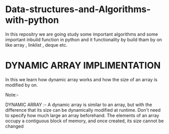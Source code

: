 # Data-structures-and-Algorithms-with-python

In this repositry we are going study some important algorithms and some important inbuild function in python and it functionality by build tham by on like array , linklist , deque etc.

# DYNAMIC ARRAY IMPLIMENTATION 

In this we learn how dynamic array works and how the size of an array is modified by on. 

Note:-

DYNAMIC ARRAY :- A dynamic array is similar to an array, but with the difference that its size can be dynamically modified at runtime. 
Don't need to specify how much large an array beforehand. The elements of an array occupy a contiguous block of memory, and once created,
its size cannot be changed
